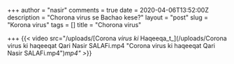 +++
author = "nasir"
comments = true
date = 2020-04-06T13:52:00Z
description = "Chorona virus se Bachao kese?"
layout = "post"
slug = "Korona virus"
tags = []
title = "Chorona virus"

+++
{{< video src="/uploads/[Corona _virus ki_  Haqeeqa_t_](/uploads/Corona virus ki haqeeqat Qari Nasir SALAFi.mp4 "Corona virus ki haqeeqat Qari Nasir SALAFi.mp4")_mp4" >_}}